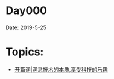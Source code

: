 # Day000
Date: 2019-5-25
# Topics: 
* [开篇词|洞悉技术的本质,享受科技的乐趣](https://htmlpreview.github.io/?https://github.com/harrytsz/Diary365/tree/master/DataBases/HTML/day000_0.html)
